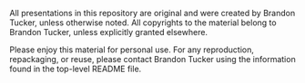 All presentations in this repository are original and were created by Brandon Tucker, unless otherwise noted. All copyrights to the material belong to Brandon Tucker, unless explicitly granted elsewhere.

Please enjoy this material for personal use. For any reproduction, repackaging, or reuse, please contact Brandon Tucker using the information found in the top-level README file.
